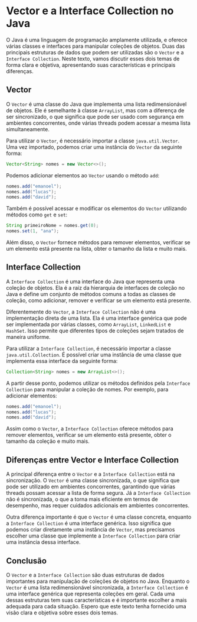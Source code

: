 # Vector e a Interface Collection no Java

O Java é uma linguagem de programação amplamente utilizada, e oferece várias classes e interfaces para manipular coleções de objetos. Duas das principais estruturas de dados que podem ser utilizadas são o `Vector` e a `Interface Collection`. Neste texto, vamos discutir esses dois temas de forma clara e objetiva, apresentando suas características e principais diferenças.

## Vector

O `Vector` é uma classe do Java que implementa uma lista redimensionável de objetos. Ele é semelhante à classe `ArrayList`, mas com a diferença de ser sincronizado, o que significa que pode ser usado com segurança em ambientes concorrentes, onde várias threads podem acessar a mesma lista simultaneamente.

Para utilizar o `Vector`, é necessário importar a classe `java.util.Vector`. Uma vez importado, podemos criar uma instância do `Vector` da seguinte forma:

```java
Vector<String> nomes = new Vector<>();
```

Podemos adicionar elementos ao `Vector` usando o método `add`:

```java
nomes.add("emanoel");
nomes.add("lucas");
nomes.add("david");
```

Também é possível acessar e modificar os elementos do `Vector` utilizando métodos como `get` e `set`:

```java
String primeiroNome = nomes.get(0);
nomes.set(1, "ana");
```

Além disso, o `Vector` fornece métodos para remover elementos, verificar se um elemento está presente na lista, obter o tamanho da lista e muito mais.

## Interface Collection

A `Interface Collection` é uma interface do Java que representa uma coleção de objetos. Ela é a raiz da hierarquia de interfaces de coleção no Java e define um conjunto de métodos comuns a todas as classes de coleção, como adicionar, remover e verificar se um elemento está presente.

Diferentemente do `Vector`, a `Interface Collection` não é uma implementação direta de uma lista. Ela é uma interface genérica que pode ser implementada por várias classes, como `ArrayList`, `LinkedList` e `HashSet`. Isso permite que diferentes tipos de coleções sejam tratados de maneira uniforme.

Para utilizar a `Interface Collection`, é necessário importar a classe `java.util.Collection`. É possível criar uma instância de uma classe que implementa essa interface da seguinte forma:

```java
Collection<String> nomes = new ArrayList<>();
```
A partir desse ponto, podemos utilizar os métodos definidos pela `Interface Collection` para manipular a coleção de nomes. Por exemplo, para adicionar elementos:

```java
nomes.add("emanoel");
nomes.add("lucas");
nomes.add("david");
```

Assim como o `Vector`, a `Interface Collection` oferece métodos para remover elementos, verificar se um elemento está presente, obter o tamanho da coleção e muito mais.

## Diferenças entre Vector e Interface Collection

A principal diferença entre o `Vector` e a `Interface Collection` está na sincronização. O `Vector` é uma classe sincronizada, o que significa que pode ser utilizado em ambientes concorrentes, garantindo que várias threads possam acessar a lista de forma segura. Já a `Interface Collection` não é sincronizada, o que a torna mais eficiente em termos de desempenho, mas requer cuidados adicionais em ambientes concorrentes.

Outra diferença importante é que o `Vector` é uma classe concreta, enquanto a `Interface Collection` é uma interface genérica. Isso significa que podemos criar diretamente uma instância de `Vector`, mas precisamos escolher uma classe que implemente a `Interface Collection` para criar uma instância dessa interface.

## Conclusão

O `Vector` e a `Interface Collection` são duas estruturas de dados importantes para manipulação de coleções de objetos no Java. Enquanto o `Vector` é uma lista redimensionável sincronizada, a `Interface Collection` é uma interface genérica que representa coleções em geral. Cada uma dessas estruturas tem suas características e é importante escolher a mais adequada para cada situação. Espero que este texto tenha fornecido uma visão clara e objetiva sobre esses dois temas.
